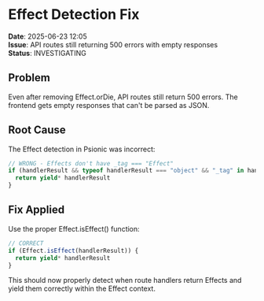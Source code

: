 # Effect Detection Fix

**Date**: 2025-06-23 12:05  
**Issue**: API routes still returning 500 errors with empty responses  
**Status**: INVESTIGATING  

## Problem

Even after removing Effect.orDie, API routes still return 500 errors. The frontend gets empty responses that can't be parsed as JSON.

## Root Cause

The Effect detection in Psionic was incorrect:
```typescript
// WRONG - Effects don't have _tag === "Effect"
if (handlerResult && typeof handlerResult === "object" && "_tag" in handlerResult && handlerResult._tag === "Effect") {
  return yield* handlerResult
}
```

## Fix Applied

Use the proper Effect.isEffect() function:
```typescript
// CORRECT
if (Effect.isEffect(handlerResult)) {
  return yield* handlerResult
}
```

This should now properly detect when route handlers return Effects and yield them correctly within the Effect context.